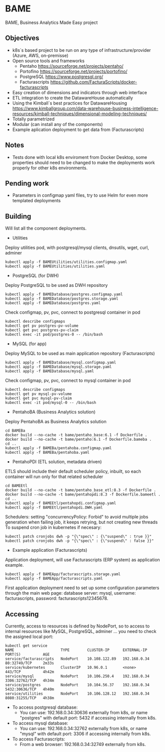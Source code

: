 # BAME
BAME, Business Analytics Made Easy project

## Objectives
* k8s´s based project to be run on any type of infrastructure/provider (Azure, AWS, on-premisse)
* Open source tools and frameworks
	* Pentaho https://sourceforge.net/projects/pentaho/
	* Portofino https://sourceforge.net/projects/portofino/
	* PostgreSQL https://www.postgresql.org/
	* Facturascripts https://github.com/FacturaScripts/docker-facturascripts
* Easy creation of dimensions and indicators through web interface
* ETL integration to create the DatawareHouse automatically
* Using the Kimball´s best practices for DatawareHousing  https://www.kimballgroup.com/data-warehouse-business-intelligence-resources/kimball-techniques/dimensional-modeling-techniques/
* Totally parametrized
* Modular (can install any of the components)
* Example aplication deployment to get data from (Facturascripts)

## Notes
* Tests done with local k8s enviroment from Docker Desktop, some properties should need to be changed to make the deployments work properly for other k8s environments.

## Pending work
* Parameters in configmap yaml files, try to use Helm for even more templated deployments

## Building
Will list all the component deployments.

* Utilities

Deploy utilities pod, with postgresql/mysql clients, dnsutils, wget, curl, adminer
```
kubectl apply -f BAMEUtilities/utilities.configmap.yaml
kubectl apply -f BAMEUtilities/utilities.yaml
```

* PostgreSQL (for DWH)

Deploy PostgreSQL to be used as DWH repository
```
kubectl apply -f BAMEDatabase/postgres.configmap.yaml
kubectl apply -f BAMEDatabase/postgres.storage.yaml
kubectl apply -f BAMEDatabase/postgres.yaml
```
Check configmap, pv, pvc, connect to postgresql container in pod
```
kubectl describe configmaps
kubectl get pv postgres-pv-volume
kubectl get pvc postgres-pv-claim
kubectl exec -it pod/postgres-0 -- /bin/bash
```

* MySQL (for app)

Deploy MySQL to be used as main application repository (Facturascripts)
```
kubectl apply -f BAMEDatabase/mysql.configmap.yaml
kubectl apply -f BAMEDatabase/mysql.storage.yaml
kubectl apply -f BAMEDatabase/mysql.yaml
```
Check configmap, pv, pvc, connect to mysql container in pod
```
kubectl describe configmaps
kubectl get pv mysql-pv-volume
kubectl get pvc mysql-pv-claim
kubectl exec -it pod/mysql-0 -- /bin/bash
```

* PentahoBA (Business Analytics solution)

Deploy PentahoBA as Business Analytics solution
```
cd BAMEBa
docker build --no-cache -t bame/pentaho_base:6.1 -f Dockerfile .
docker build --no-cache -t bame/pentaho:6.1 -f Dockerfile.bameba .
cd ..
kubectl apply -f BAMEBa/pentahoba.configmap.yaml
kubectl apply -f BAMEBa/pentahoba.yaml
```

* PentahoPDI (ETL solution, metadata driven)

ETLS should include their default scheduler policy, inbuilt, so each container will run only for that related scheduler
```
cd BAMEEtl
docker build --no-cache -t bame/pentaho_base_etl:8.3 -f Dockerfile .
docker build --no-cache -t bame/pentahopdi:8.3 -f Dockerfile.bameetl .
cd ..
kubectl apply -f BAMEEtl/pentahopdi.configmap.yaml
kubectl apply -f BAMEEtl/pentahopdi.DWH.yaml 
```

Schedulers: setting "concurrencyPolicy: Forbid" to avoid multiple jobs generation when failing job, it keeps retrying, but not creating new threads
To suspend cron job in kubernetes if necesary:
```
kubectl patch cronjobs dwh -p "{\"spec\" : {\"suspend\" : true }}"
kubectl patch cronjobs dwh -p "{\"spec\" : {\"suspend\" : false }}"
```

* Example application (Facturascripts)

Application deployment, will use Facturascripts (ERP system) as application example.
```
kubectl apply -f BAMEApp/facturascripts.storage.yaml
kubectl apply -f BAMEApp/facturascripts.yaml
```
First application deployment need to set up some configuration parameters through the main web page: database server: mysql, username: facturascripts, password: facturascripts12345678.


## Accessing
Currently, access to resources is defined by NodePort, so to access to internal resources like MySQL, PostgreSQL, adminer ... you need to check the assigned local port:
```
kubectl get service
NAME                     TYPE        CLUSTER-IP      EXTERNAL-IP    PORT(S)          AGE
service/facturascripts   NodePort    10.108.122.89   192.168.0.34   80:32749/TCP     2m33s
service/kubernetes       ClusterIP   10.96.0.1       <none>         443/TCP          4h42m
service/mysql            NodePort    10.106.250.4    192.168.0.34   3306:32762/TCP   4h34m
service/postgres         NodePort    10.104.56.37    192.168.0.34   5432:30636/TCP   4h40m
service/utilities        NodePort    10.106.128.12   192.168.0.34   8080:31255/TCP   4h38m
```

* To access postgresql database:
	* You can use: 192.168.0.34:30636 externally from k8s, or name "postgres" with default port: 5432 if accessing internally from k8s.
* To access mysql database:
	* You can use: 192.168.0.34:32762 externally from k8s, or name "mysql" with default port: 3306 if accessing internally from k8s.
* To access Facturascripts:
	* From a web browser: 192.168.0.34:32749 externally from k8s.



